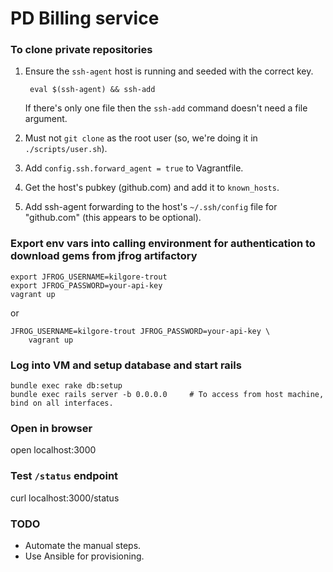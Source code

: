 # PD Billing service

### To clone private repositories

1. Ensure the `ssh-agent` host is running and seeded with the correct key.

        eval $(ssh-agent) && ssh-add

    If there's only one file then the `ssh-add` command doesn't need a file argument.

1. Must not `git clone` as the root user (so, we're doing it in `./scripts/user.sh`).
1. Add `config.ssh.forward_agent = true` to Vagrantfile.
1. Get the host's pubkey (github.com) and add it to `known_hosts`.
1. Add ssh-agent forwarding to the host's `~/.ssh/config` file for "github.com" (this appears to be optional).

### Export env vars into calling environment for authentication to download gems from jfrog artifactory

```
export JFROG_USERNAME=kilgore-trout
export JFROG_PASSWORD=your-api-key
vagrant up
```

or

```
JFROG_USERNAME=kilgore-trout JFROG_PASSWORD=your-api-key \
    vagrant up
```

### Log into VM and setup database and start rails

```
bundle exec rake db:setup
bundle exec rails server -b 0.0.0.0     # To access from host machine, bind on all interfaces.
```

### Open in browser

open localhost:3000

### Test `/status` endpoint

curl localhost:3000/status

### TODO

- Automate the manual steps.
- Use Ansible for provisioning.

